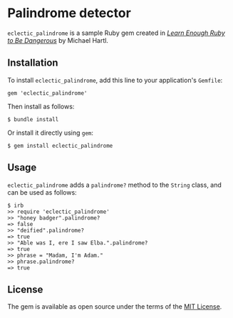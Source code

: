 # Palindrome detector

`eclectic_palindrome` is a sample Ruby gem created in [*Learn Enough Ruby to Be Dangerous*](https://www.learnenough.com/ruby-tutorial) by Michael Hartl.

## Installation

To install `eclectic_palindrome`, add this line to your application's `Gemfile`:

```
gem 'eclectic_palindrome'
```

Then install as follows:

```
$ bundle install
```

Or install it directly using `gem`:

```
$ gem install eclectic_palindrome
```

## Usage

`eclectic_palindrome` adds a `palindrome?` method to the `String` class, and can be used as follows:

```
$ irb
>> require 'eclectic_palindrome'
>> "honey badger".palindrome?
=> false
>> "deified".palindrome?
=> true
>> "Able was I, ere I saw Elba.".palindrome?
=> true
>> phrase = "Madam, I'm Adam."
>> phrase.palindrome?
=> true
```

## License

The gem is available as open source under the terms of the [MIT License](https://opensource.org/licenses/MIT).
